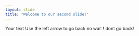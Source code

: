 ```yaml
---
layout: slide
title: "Welcome to our second slide!"
---
```

Your text
Use the left arrow to go back no wait ! dont go back!
